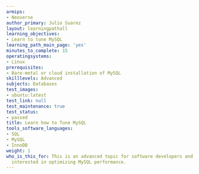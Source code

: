 ```yaml
---
armips:
- Neoverse
author_primary: Julio Suarez
layout: learningpathall
learning_objectives:
- Learn to tune MySQL
learning_path_main_page: 'yes'
minutes_to_complete: 15
operatingsystems:
- Linux
prerequisites:
- Bare-metal or cloud installation of MySQL
skilllevels: Advanced
subjects: Databases
test_images:
- ubuntu:latest
test_link: null
test_maintenance: true
test_status:
- passed
title: Learn how to Tune MySQL
tools_software_languages:
- SQL
- MySQL
- InnoDB
weight: 1
who_is_this_for: This is an advanced topic for software developers and DevOps professionals
  interested in optimizing MySQL performance.
---
```

